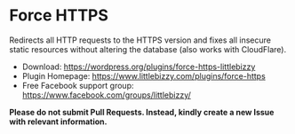 # Force HTTPS

Redirects all HTTP requests to the HTTPS version and fixes all insecure static resources without altering the database (also works with CloudFlare).

* Download: https://wordpress.org/plugins/force-https-littlebizzy
* Plugin Homepage: https://www.littlebizzy.com/plugins/force-https
* Free Facebook support group: https://www.facebook.com/groups/littlebizzy/

**Please do not submit Pull Requests. Instead, kindly create a new Issue with relevant information.**
